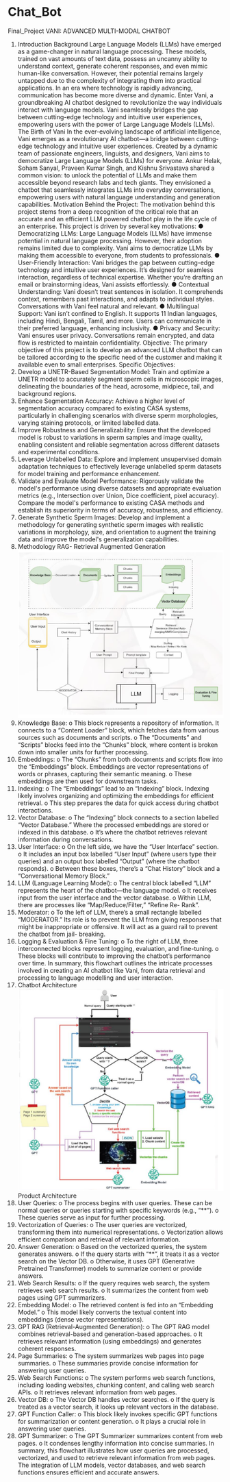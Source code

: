 # Chat_Bot
Final_Project
VANI: ADVANCED MULTI-MODAL CHATBOT
1. Introduction
Background
Large Language Models (LLMs) have emerged as a game-changer in natural language
processing. These models, trained on vast amounts of text data, possess an uncanny ability to
understand context, generate coherent responses, and even mimic human-like conversation.
However, their potential remains largely untapped due to the complexity of integrating them
into practical applications. In an era where technology is rapidly advancing, communication
has become more diverse and dynamic. Enter Vani, a groundbreaking AI chatbot designed to
revolutionize the way individuals interact with language models. Vani seamlessly bridges the
gap between cutting-edge technology and intuitive user experiences, empowering users with
the power of Large Language Models (LLMs).
The Birth of Vani
In the ever-evolving landscape of artificial intelligence, Vani emerges as a revolutionary AI
chatbot—a bridge between cutting-edge technology and intuitive user experiences. Created
by a dynamic team of passionate engineers, linguists, and designers, Vani aims to
democratize Large Language Models (LLMs) for everyone.
Ankur Helak, Soham Sanyal, Praveen Kumar Singh, and Kishnu Srivastava shared a common
vision: to unlock the potential of LLMs and make them accessible beyond research labs and
tech giants. They envisioned a chatbot that seamlessly integrates LLMs into everyday
conversations, empowering users with natural language understanding and generation
capabilities.
Motivation Behind the Project:
The motivation behind this project stems from a deep recognition of the critical role that an
accurate and an efficient LLM powered chatbot play in the life cycle of an enterprise.
This project is driven by several key motivations:
● Democratizing LLMs: Large Language Models (LLMs) have immense potential in
natural language processing. However, their adoption remains limited due to
complexity. Vani aims to democratize LLMs by making them accessible to everyone,
from students to professionals.
● User-Friendly Interaction: Vani bridges the gap between cutting-edge technology
and intuitive user experiences. It’s designed for seamless interaction, regardless of
technical expertise. Whether you’re drafting an email or brainstorming ideas, Vani
assists effortlessly.
● Contextual Understanding: Vani doesn’t treat sentences in isolation. It comprehends
context, remembers past interactions, and adapts to individual styles. Conversations
with Vani feel natural and relevant.
● Multilingual Support: Vani isn’t confined to English. It supports 11 Indian
languages, including Hindi, Bengali, Tamil, and more. Users can communicate in
their preferred language, enhancing inclusivity.
● Privacy and Security: Vani ensures user privacy. Conversations remain encrypted,
and data flow is restricted to maintain confidentiality.
Objective:
The primary objective of this project is to develop an advanced LLM chatbot that can be
tailored according to the specific need of the customer and making it available even to small
enterprises.
Specific Objectives:
1. Develop a UNETR-Based Segmentation Model: Train and optimize a UNETR
model to accurately segment sperm cells in microscopic images, delineating the
boundaries of the head, acrosome, midpiece, tail, and background regions.
2. Enhance Segmentation Accuracy: Achieve a higher level of segmentation accuracy
compared to existing CASA systems, particularly in challenging scenarios with
diverse sperm morphologies, varying staining protocols, or limited labelled data.
3. Improve Robustness and Generalizability: Ensure that the developed model is
robust to variations in sperm samples and image quality, enabling consistent and
reliable segmentation across different datasets and experimental conditions.
4. Leverage Unlabelled Data: Explore and implement unsupervised domain adaptation
techniques to effectively leverage unlabelled sperm datasets for model training and
performance enhancement.
5. Validate and Evaluate Model Performance: Rigorously validate the model's
performance using diverse datasets and appropriate evaluation metrics (e.g.,
Intersection over Union, Dice coefficient, pixel accuracy). Compare the model's
performance to existing CASA methods and establish its superiority in terms of
accuracy, robustness, and efficiency.
6. Generate Synthetic Sperm Images: Develop and implement a methodology for
generating synthetic sperm images with realistic variations in morphology, size, and
orientation to augment the training data and improve the model's generalization
capabilities.
2. Methodology
RAG- Retrieval Augmented Generation
![alt text](image-1.png)
1. Knowledge Base:
o This block represents a repository of information. It connects to a “Content
Loader” block, which fetches data from various sources such as documents
and scripts.
o The “Documents” and “Scripts” blocks feed into the “Chunks” block, where
content is broken down into smaller units for further processing.
2. Embeddings:
o The “Chunks” from both documents and scripts flow into the “Embeddings”
block. Embeddings are vector representations of words or phrases, capturing
their semantic meaning.
o These embeddings are then used for downstream tasks.
3. Indexing:
o The “Embeddings” lead to an “Indexing” block. Indexing likely involves
organizing and optimizing the embeddings for efficient retrieval.
o This step prepares the data for quick access during chatbot interactions.
4. Vector Database:
o The “Indexing” block connects to a section labelled “Vector Database.”
Where the processed embeddings are stored or indexed in this database.
o It’s where the chatbot retrieves relevant information during conversations.
5. User Interface:
o On the left side, we have the “User Interface” section.
o It includes an input box labelled “User Input” (where users type their queries)
and an output box labelled “Output” (where the chatbot responds).
o Between these boxes, there’s a “Chat History” block and a “Conversational
Memory Block.”
6. LLM (Language Learning Model):
o The central block labelled “LLM” represents the heart of the chatbot—the
language model.
o It receives input from the user interface and the vector database.
o Within LLM, there are processes like “Map/Reduce/Filter,” “Refine Re-
Rank”.
7. Moderator:
o To the left of LLM, there’s a small rectangle labelled “MODERATOR.” Its
role is to prevent the LLM from giving responses that might be inappropriate
or offensive. It will act as a guard rail to prevent the chatbot from jail-
breaking.
8. Logging & Evaluation & Fine Tuning:
o To the right of LLM, three interconnected blocks represent logging,
evaluation, and fine-tuning.
o These blocks will contribute to improving the chatbot’s performance over
time.
In summary, this flowchart outlines the intricate processes involved in creating an AI chatbot
like Vani, from data retrieval and processing to language modelling and user interaction.
3. Chatbot Architecture
![alt text](image.png)
Product Architecture
1. User Queries:
o The process begins with user queries. These can be normal queries or queries
starting with specific keywords (e.g., “**”).
o These queries serve as input for further processing.
2. Vectorization of Queries:
o The user queries are vectorized, transforming them into numerical
representations.
o Vectorization allows efficient comparison and retrieval of relevant
information.
3. Answer Generation:
o Based on the vectorized queries, the system generates answers.
o If the query starts with “**”, it treats it as a vector search on the Vector DB.
o Otherwise, it uses GPT (Generative Pretrained Transformer) models to
summarize content or provide answers.
4. Web Search Results:
o If the query requires web search, the system retrieves web search results.
o It summarizes the content from web pages using GPT summarizers.
5. Embedding Model:
o The retrieved content is fed into an “Embedding Model.”
o This model likely converts the textual content into embeddings (dense vector
representations).
6. GPT RAG (Retrieval-Augmented Generation):
o The GPT RAG model combines retrieval-based and generation-based
approaches.
o It retrieves relevant information (using embeddings) and generates coherent
responses.
7. Page Summaries:
o The system summarizes web pages into page summaries.
o These summaries provide concise information for answering user queries.
8. Web Search Functions:
o The system performs web search functions, including loading websites,
chunking content, and calling web search APIs.
o It retrieves relevant information from web pages.
9. Vector DB:
o The Vector DB handles vector searches.
o If the query is treated as a vector search, it looks up relevant vectors in the
database.
10. GPT Function Caller:
o This block likely invokes specific GPT functions for summarization or content
generation.
o It plays a crucial role in answering user queries.
11. GPT Summarizer:
o The GPT Summarizer summarizes content from web pages.
o It condenses lengthy information into concise summaries.
In summary, this flowchart illustrates how user queries are processed, vectorized, and used to
retrieve relevant information from web pages. The integration of LLM models, vector
databases, and web search functions ensures efficient and accurate answers.